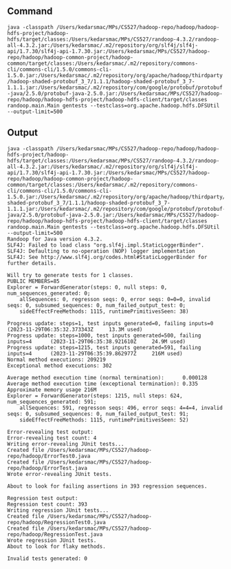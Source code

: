 ## Command

`java -classpath /Users/kedarsmac/MPs/CS527/hadoop-repo/hadoop/hadoop-hdfs-project/hadoop-hdfs/target/classes:/Users/kedarsmac/MPs/CS527/randoop-4.3.2/randoop-all-4.3.2.jar:/Users/kedarsmac/.m2/repository/org/slf4j/slf4j-api/1.7.30/slf4j-api-1.7.30.jar:/Users/kedarsmac/MPs/CS527/hadoop-repo/hadoop/hadoop-common-project/hadoop-common/target/classes:/Users/kedarsmac/.m2/repository/commons-cli/commons-cli/1.5.0/commons-cli-1.5.0.jar:/Users/kedarsmac/.m2/repository/org/apache/hadoop/thirdparty/hadoop-shaded-protobuf_3_7/1.1.1/hadoop-shaded-protobuf_3_7-1.1.1.jar:/Users/kedarsmac/.m2/repository/com/google/protobuf/protobuf-java/2.5.0/protobuf-java-2.5.0.jar:/Users/kedarsmac/MPs/CS527/hadoop-repo/hadoop/hadoop-hdfs-project/hadoop-hdfs-client/target/classes randoop.main.Main gentests --testclass=org.apache.hadoop.hdfs.DFSUtil --output-limit=500`

## Output

```
java -classpath /Users/kedarsmac/MPs/CS527/hadoop-repo/hadoop/hadoop-hdfs-project/hadoop-hdfs/target/classes:/Users/kedarsmac/MPs/CS527/randoop-4.3.2/randoop-all-4.3.2.jar:/Users/kedarsmac/.m2/repository/org/slf4j/slf4j-api/1.7.30/slf4j-api-1.7.30.jar:/Users/kedarsmac/MPs/CS527/hadoop-repo/hadoop/hadoop-common-project/hadoop-common/target/classes:/Users/kedarsmac/.m2/repository/commons-cli/commons-cli/1.5.0/commons-cli-1.5.0.jar:/Users/kedarsmac/.m2/repository/org/apache/hadoop/thirdparty/hadoop-shaded-protobuf_3_7/1.1.1/hadoop-shaded-protobuf_3_7-1.1.1.jar:/Users/kedarsmac/.m2/repository/com/google/protobuf/protobuf-java/2.5.0/protobuf-java-2.5.0.jar:/Users/kedarsmac/MPs/CS527/hadoop-repo/hadoop/hadoop-hdfs-project/hadoop-hdfs-client/target/classes randoop.main.Main gentests --testclass=org.apache.hadoop.hdfs.DFSUtil --output-limit=500
Randoop for Java version 4.3.2.
SLF4J: Failed to load class "org.slf4j.impl.StaticLoggerBinder".
SLF4J: Defaulting to no-operation (NOP) logger implementation
SLF4J: See http://www.slf4j.org/codes.html#StaticLoggerBinder for further details.

Will try to generate tests for 1 classes.
PUBLIC MEMBERS=85
Explorer = ForwardGenerator(steps: 0, null steps: 0, num_sequences_generated: 0;
    allSequences: 0, regresson seqs: 0, error seqs: 0=0=0, invalid seqs: 0, subsumed_sequences: 0, num_failed_output_test: 0;
    sideEffectFreeMethods: 1115, runtimePrimitivesSeen: 38)

Progress update: steps=1, test inputs generated=0, failing inputs=0      (2023-11-29T06:35:32.373343Z     13.3M used)
Progress update: steps=1000, test inputs generated=500, failing inputs=4      (2023-11-29T06:35:38.921610Z     24.9M used)
Progress update: steps=1215, test inputs generated=591, failing inputs=4      (2023-11-29T06:35:39.862977Z     216M used)
Normal method executions: 209219
Exceptional method executions: 302

Average method execution time (normal termination):      0.000128
Average method execution time (exceptional termination): 0.335
Approximate memory usage 216M
Explorer = ForwardGenerator(steps: 1215, null steps: 624, num_sequences_generated: 591;
    allSequences: 591, regresson seqs: 496, error seqs: 4=4=4, invalid seqs: 0, subsumed_sequences: 0, num_failed_output_test: 91;
    sideEffectFreeMethods: 1115, runtimePrimitivesSeen: 52)

Error-revealing test output:
Error-revealing test count: 4
Writing error-revealing JUnit tests...
Created file /Users/kedarsmac/MPs/CS527/hadoop-repo/hadoop/ErrorTest0.java
Created file /Users/kedarsmac/MPs/CS527/hadoop-repo/hadoop/ErrorTest.java
Wrote error-revealing JUnit tests.

About to look for failing assertions in 393 regression sequences.

Regression test output:
Regression test count: 393
Writing regression JUnit tests...
Created file /Users/kedarsmac/MPs/CS527/hadoop-repo/hadoop/RegressionTest0.java
Created file /Users/kedarsmac/MPs/CS527/hadoop-repo/hadoop/RegressionTest.java
Wrote regression JUnit tests.
About to look for flaky methods.

Invalid tests generated: 0
```
